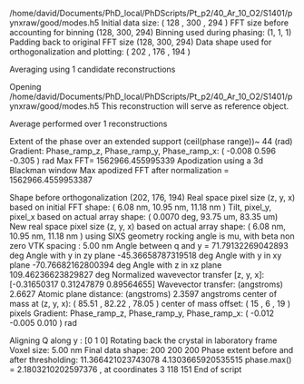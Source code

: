 /home/david/Documents/PhD_local/PhDScripts/Pt_p2/40_Ar_10_O2/S1401/pynxraw/good/modes.h5
Initial data size: ( 128 , 300 , 294 )
FFT size before accounting for binning (128, 300, 294)
Binning used during phasing: (1, 1, 1)
Padding back to original FFT size (128, 300, 294)
Data shape used for orthogonalization and plotting: ( 202 , 176 , 194 )

Averaging using 1 candidate reconstructions

Opening  /home/david/Documents/PhD_local/PhDScripts/Pt_p2/40_Ar_10_O2/S1401/pynxraw/good/modes.h5
This reconstruction will serve as reference object.

Average performed over  1 reconstructions

Extent of the phase over an extended support (ceil(phase range))~  44 (rad)
Gradient: Phase_ramp_z, Phase_ramp_y, Phase_ramp_x: ( -0.008 0.596 -0.305 ) rad
Max FFT= 1562966.455995339
Apodization using a 3d Blackman window
Max apodized FFT after normalization = 1562966.4559953387

Shape before orthogonalization (202, 176, 194)
Real space pixel size (z, y, x) based on initial FFT shape: ( 6.08 nm, 10.95 nm, 11.18 nm )
Tilt, pixel_y, pixel_x based on actual array shape: ( 0.0070 deg, 93.75 um, 83.35 um)
New real space pixel size (z, y, x) based on actual array shape: ( 6.08  nm, 10.95 nm, 11.18 nm )
using SIXS geometry
rocking angle is mu, with beta non zero
VTK spacing : 5.00 nm
Angle between q and y = 71.79132269042893 deg
Angle with y in zy plane -45.36658787319518 deg
Angle with y in xy plane -70.76682162800394 deg
Angle with z in xz plane 109.46236623829827 deg
Normalized wavevector transfer [z, y, x]: [-0.31650317  0.31247879  0.89564655]
Wavevector transfer: (angstroms) 2.6627
Atomic plane distance: (angstroms) 2.3597 angstroms
center of mass at (z, y, x): ( 85.51 , 82.22 , 78.05 )
center of mass offset: ( 15 , 6 , 19 ) pixels
Gradient: Phase_ramp_z, Phase_ramp_y, Phase_ramp_x: ( -0.012 -0.005 0.010 ) rad

Aligning Q along  y : [0 1 0]
Rotating back the crystal in laboratory frame
Voxel size:  5.00 nm
Final data shape: 200 200 200
Phase extent before and after thresholding: 11.366421023743078 4.1303665920535515
phase.max() =  2.1803210202597376 , at coordinates  3 118 151
End of script
